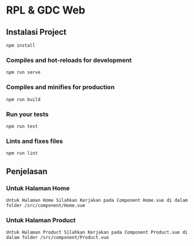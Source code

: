# RPL & GDC Web

## Instalasi Project
```
npm install
```

### Compiles and hot-reloads for development
```
npm run serve
```

### Compiles and minifies for production
```
npm run build
```

### Run your tests
```
npm run test
```

### Lints and fixes files
```
npm run lint
```


## Penjelasan

### Untuk Halaman Home
```
Untuk Halaman Home Silahkan Kerjakan pada Component Home.vue di dalam folder /src/component/Home.vue
```

### Untuk Halaman Product
```
Untuk Halaman Product Silahkan Kerjakan pada Component Product.vue di dalam folder /src/component/Product.vue
```
